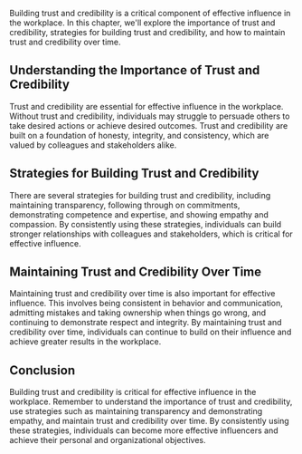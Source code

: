 
Building trust and credibility is a critical component of effective influence in the workplace. In this chapter, we'll explore the importance of trust and credibility, strategies for building trust and credibility, and how to maintain trust and credibility over time.

Understanding the Importance of Trust and Credibility
-----------------------------------------------------

Trust and credibility are essential for effective influence in the workplace. Without trust and credibility, individuals may struggle to persuade others to take desired actions or achieve desired outcomes. Trust and credibility are built on a foundation of honesty, integrity, and consistency, which are valued by colleagues and stakeholders alike.

Strategies for Building Trust and Credibility
---------------------------------------------

There are several strategies for building trust and credibility, including maintaining transparency, following through on commitments, demonstrating competence and expertise, and showing empathy and compassion. By consistently using these strategies, individuals can build stronger relationships with colleagues and stakeholders, which is critical for effective influence.

Maintaining Trust and Credibility Over Time
-------------------------------------------

Maintaining trust and credibility over time is also important for effective influence. This involves being consistent in behavior and communication, admitting mistakes and taking ownership when things go wrong, and continuing to demonstrate respect and integrity. By maintaining trust and credibility over time, individuals can continue to build on their influence and achieve greater results in the workplace.

Conclusion
----------

Building trust and credibility is critical for effective influence in the workplace. Remember to understand the importance of trust and credibility, use strategies such as maintaining transparency and demonstrating empathy, and maintain trust and credibility over time. By consistently using these strategies, individuals can become more effective influencers and achieve their personal and organizational objectives.

